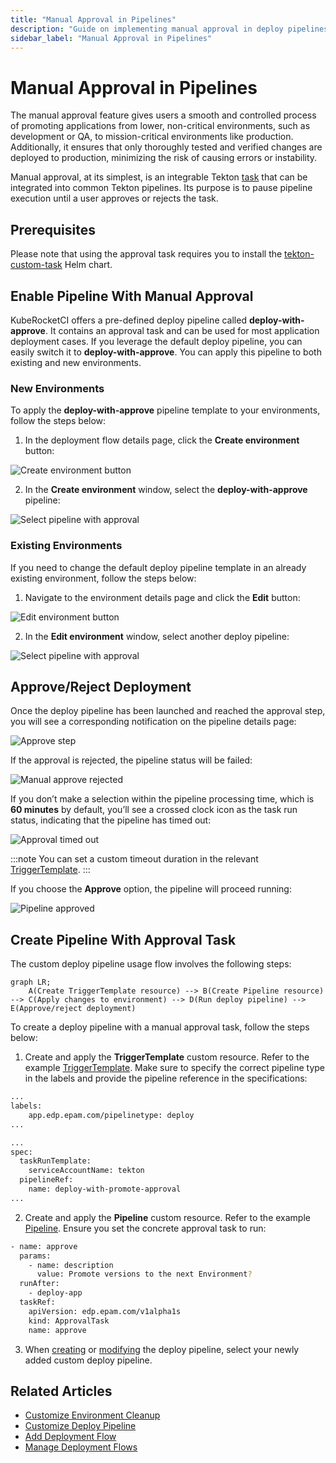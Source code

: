 ```yaml
---
title: "Manual Approval in Pipelines"
description: "Guide on implementing manual approval in deploy pipelines within KubeRocketCI, ensuring controlled promotion of applications to critical environments."
sidebar_label: "Manual Approval in Pipelines"
---
```

<!-- markdownlint-disable MD025 -->

# Manual Approval in Pipelines

<head>
  <link rel="canonical" href="https://docs.kuberocketci.io/docs/operator-guide/cd/manual-approval" />
</head>

The manual approval feature gives users a smooth and controlled process of promoting applications from lower, non-critical environments, such as development or QA, to mission-critical environments like production. Additionally, it ensures that only thoroughly tested and verified changes are deployed to production, minimizing the risk of causing errors or instability.

Manual approval, at its simplest, is an integrable Tekton [task](https://github.com/epam/edp-tekton/blob/v0.13.0/charts/pipelines-library/templates/pipelines/cd/deploy-with-approve.yaml#L61) that can be integrated into common Tekton pipelines. Its purpose is to pause pipeline execution until a user approves or rejects the task.

## Prerequisites

Please note that using the approval task requires you to install the [tekton-custom-task](https://github.com/KubeRocketCI/tekton-custom-task/tree/main) Helm chart.

## Enable Pipeline With Manual Approval

KubeRocketCI offers a pre-defined deploy pipeline called **deploy-with-approve**. It contains an approval task and can be used for most application deployment cases. If you leverage the default deploy pipeline, you can easily switch it to **deploy-with-approve**. You can apply this pipeline to both existing and new environments.

### New Environments

To apply the **deploy-with-approve** pipeline template to your environments, follow the steps below:

1. In the deployment flow details page, click the **Create environment** button:

  ![Create environment button](../../assets/operator-guide/create-environment-button-deploy.png "Create environment button")

2. In the **Create environment** window, select the **deploy-with-approve** pipeline:

  ![Select pipeline with approval](../../assets/operator-guide/custom-approve-pipeline1.png "Select pipeline with approval")

### Existing Environments

If you need to change the default deploy pipeline template in an already existing environment, follow the steps below:

1. Navigate to the environment details page and click the **Edit** button:

  ![Edit environment button](../../assets/operator-guide/edit-environment-button-deploy.png "Edit environment button")

2. In the **Edit environment** window, select another deploy pipeline:

  ![Select pipeline with approval](../../assets/operator-guide/custom-approve-pipeline2.png "Select pipeline with approval")

## Approve/Reject Deployment

Once the deploy pipeline has been launched and reached the approval step, you will see a corresponding notification on the pipeline details page:

  ![Approve step](../../assets/operator-guide/approve_step.png "Approve step")

If the approval is rejected, the pipeline status will be failed:

  ![Manual approve rejected](../../assets/operator-guide/manual_approve_rejected.png "Manual approve rejected")

If you don’t make a selection within the pipeline processing time, which is **60 minutes** by default, you’ll see a crossed clock icon as the task run status, indicating that the pipeline has timed out:

  ![Approval timed out](../../assets/operator-guide/manual_approve_timeout.png "Approval timed out")

:::note
  You can set a custom timeout duration in the relevant [TriggerTemplate](https://github.com/epam/edp-tekton/blob/v0.13.0/charts/pipelines-library/templates/triggers/cd/deploy-with-approve.yaml#L46).
:::

If you choose the **Approve** option, the pipeline will proceed running:

  ![Pipeline approved](../../assets/operator-guide/manual_approve_approved.png "Pipeline approved")

## Create Pipeline With Approval Task

The custom deploy pipeline usage flow involves the following steps:

```mermaid
graph LR;
    A(Create TriggerTemplate resource) --> B(Create Pipeline resource) --> C(Apply changes to environment) --> D(Run deploy pipeline) --> E(Approve/reject deployment)
```

To create a deploy pipeline with a manual approval task, follow the steps below:

1. Create and apply the **TriggerTemplate** custom resource. Refer to the example [TriggerTemplate](https://github.com/epam/edp-tekton/blob/v0.13.0/charts/pipelines-library/templates/triggers/cd/deploy-with-approve.yaml). Make sure to specify the correct pipeline type in the labels and provide the pipeline reference in the specifications:

  ```bash
  ...
  labels:
      app.edp.epam.com/pipelinetype: deploy
  ...
  ```

  ```bash
  ...
  spec:
    taskRunTemplate:
      serviceAccountName: tekton
    pipelineRef:
      name: deploy-with-promote-approval
  ...
  ```

2. Create and apply the **Pipeline** custom resource. Refer to the example [Pipeline](https://github.com/epam/edp-tekton/blob/v0.13.0/charts/pipelines-library/templates/pipelines/cd/deploy-with-approve.yaml). Ensure you set the concrete approval task to run:

  ```bash
  - name: approve
    params:
      - name: description
        value: Promote versions to the next Environment?
    runAfter:
      - deploy-app
    taskRef:
      apiVersion: edp.epam.com/v1alpha1s
      kind: ApprovalTask
      name: approve
  ```

3. When [creating](#new-environments) or [modifying](#existing-environments) the deploy pipeline, select your newly added custom deploy pipeline.

## Related Articles

* [Customize Environment Cleanup](../../operator-guide/cd/customize-environment-deletion.md)
* [Customize Deploy Pipeline](../../operator-guide/cd/customize-deploy-pipeline.md)
* [Add Deployment Flow](../../user-guide/add-cd-pipeline.md)
* [Manage Deployment Flows](../../user-guide/manage-environments.md)
